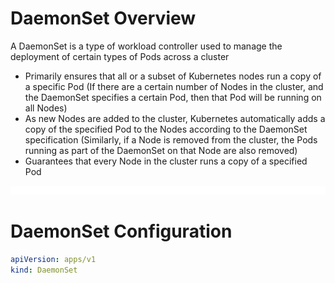 # DaemonSet Overview

A DaemonSet is a type of workload controller used to manage the deployment of certain types of Pods across a cluster

* Primarily ensures that all or a subset of Kubernetes nodes run a copy of a specific Pod (If there are a certain number of Nodes in the cluster, and the DaemonSet specifies a certain Pod, then that Pod will be running on all Nodes)
* As new Nodes are added to the cluster, Kubernetes automatically adds a copy of the specified Pod to the Nodes according to the DaemonSet specification (Similarly, if a Node is removed from the cluster, the Pods running as part of the DaemonSet on that Node are also removed)
* Guarantees that every Node in the cluster runs a copy of a specified Pod

![](https://github.com/JonmarCorpuz/LetsLearn/blob/main/Assets/Whitespace.png)

# DaemonSet Configuration

```YAML
apiVersion: apps/v1
kind: DaemonSet
```
